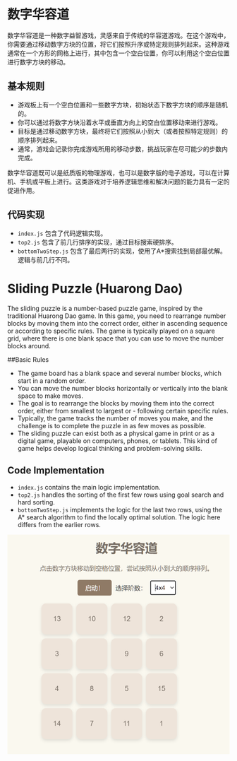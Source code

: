# 数字华容道

数字华容道是一种数字益智游戏，灵感来自于传统的华容道游戏。在这个游戏中，你需要通过移动数字方块的位置，将它们按照升序或特定规则排列起来。这种游戏通常在一个方形的网格上进行，其中包含一个空白位置，你可以利用这个空白位置进行数字方块的移动。

## 基本规则

- 游戏板上有一个空白位置和一些数字方块，初始状态下数字方块的顺序是随机的。
- 你可以通过将数字方块沿着水平或垂直方向上的空白位置移动来进行游戏。
- 目标是通过移动数字方块，最终将它们按照从小到大（或者按照特定规则）的顺序排列起来。
- 通常，游戏会记录你完成游戏所用的移动步数，挑战玩家在尽可能少的步数内完成。

数字华容道既可以是纸质版的物理游戏，也可以是数字版的电子游戏，可以在计算机、手机或平板上进行。这类游戏对于培养逻辑思维和解决问题的能力具有一定的促进作用。

## 代码实现

- `index.js` 包含了代码逻辑实现。
- `top2.js` 包含了前几行排序的实现，通过目标搜索硬排序。
- `bottomTwoStep.js` 包含了最后两行的实现，使用了A*搜索找到局部最优解。逻辑与前几行不同。


# Sliding Puzzle (Huarong Dao)
The sliding puzzle is a number-based puzzle game, inspired by the traditional Huarong Dao game. In this game, you need to rearrange number blocks by moving them into the correct order, either in ascending sequence or according to specific rules. The game is typically played on a square grid, where there is one blank space that you can use to move the number blocks around.

##Basic Rules
- The game board has a blank space and several number blocks, which start in a random order.
- You can move the number blocks horizontally or vertically into the blank space to make moves.
- The goal is to rearrange the blocks by moving them into the correct order, either from smallest to largest or - following certain specific rules.
- Typically, the game tracks the number of moves you make, and the challenge is to complete the puzzle in as few moves as possible.
- The sliding puzzle can exist both as a physical game in print or as a digital game, playable on computers, phones, or tablets. This kind of game helps develop logical thinking and problem-solving skills.

## Code Implementation
- `index.js` contains the main logic implementation.
- `top2.js` handles the sorting of the first few rows using goal search and hard sorting.
- `bottomTwoStep.js` implements the logic for the last two rows, using the A* search algorithm to find the locally optimal solution. The logic here differs from the earlier rows.



![演示图片](./demonstration.png)


